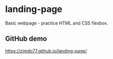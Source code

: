# landing-page
Basic webpage - practice HTML and CSS flexbox.

## GitHub demo
<https://zimdo77.github.io/landing-page/>
